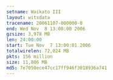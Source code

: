 ```yaml
---
setname: Waikato III
layout: witsdata
tracename: 20061107-000000-0
end: Wed Nov  8 13:00:00 2006
gzsize: 3,978 MB
len: 24:00:00
start: Tue Nov  7 13:00:01 2006
totalwirelen: 72,024 MB
pkts: 156 million
size: 11,806 MB
md5: 7e7050ece47cc17ff946f3018936a741
---
```

